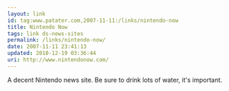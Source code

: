 ```yaml
---
layout: link
id: tag:www.patater.com,2007-11-11:/links/nintendo-now
title: Nintendo Now
tags: link ds-news-sites
permalink: /links/nintendo-now/
date: 2007-11-11 23:41:13
updated: 2010-12-19 03:36:44
uri: http://www.nintendonow.com/
---
```

A decent Nintendo news site. Be sure to drink lots of water, it's important.
